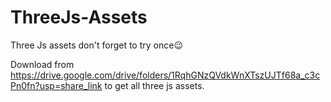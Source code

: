 # ThreeJs-Assets
Three Js assets don't forget to try once😉

 Download from https://drive.google.com/drive/folders/1RqhGNzQVdkWnXTszUJTf68a_c3cPn0fn?usp=share_link  to get all three js assets.
